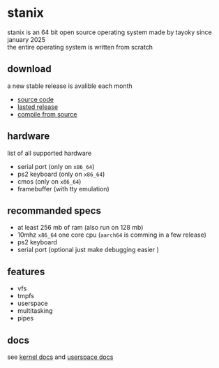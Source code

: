 # stanix
stanix is an 64 bit open source operating system made by tayoky since january 2025  
the entire operating system is written from scratch
## download
a new stable release is avalible each month
- [source code](https://github.com/tayoky/stanix)
- [lasted release](https://github.com/tayoky/stanix/releases)
- [compile from source](miscellaneous/build.md)
## hardware
list of all supported hardware  
- serial port (only on `x86_64`)
- ps2 keyboard (only on `x86_64`)
- cmos (only on `x86_64`)
- framebuffer (with tty emulation)

## recommanded specs
- at least 256 mb of ram (also run on 128 mb)
- 10mhz `x86_64` one core cpu (`aarch64` is comming in a few release)
- ps2 keyboard
- serial port (optional just make debugging easier
)
## features
- vfs
- tmpfs
- userspace
- multitasking
- pipes

## docs
see [kernel docs](kernel) and [userspace docs](user.md)  

